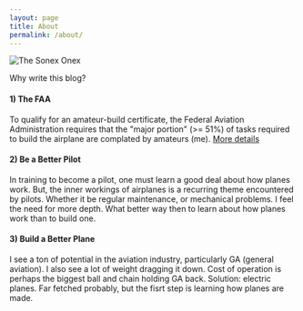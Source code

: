 ```yaml
---
layout: page
title: About
permalink: /about/
---
```


![The Sonex Onex](/onex/img/Onex.jpg)

Why write this blog?

#### 1)  The FAA
To qualify for an amateur-build certificate, the Federal Aviation Administration requires that the 
"major portion" (>= 51%) of tasks required to build the airplane are complated by amateurs (me).
[More details](https://www.eaa.org/en/eaa/aviation-communities-and-interests/homebuilt-aircraft-and-homebuilt-aircraft-kits/how-to-build-an-airplane/the-51-percent-rule-on-amateur-built-homebuilt-airplanes)

#### 2)  Be a Better Pilot
In training to become a pilot, one must learn a good deal about how planes work.  But, the inner workings of 
airplanes is a recurring theme encountered by pilots.  Whether it be regular maintenance, or mechanical problems.
I feel the need for more depth.  What better way then to learn about how planes work than to build one.

#### 3)  Build a Better Plane
I see a ton of potential in the aviation industry, particularly GA (general aviation).  I also see a lot of weight 
dragging it down.  Cost of operation is perhaps the biggest ball and chain holding GA back.  Solution: electric planes.
Far fetched probably, but the fisrt step is learning how planes are made.
   
 